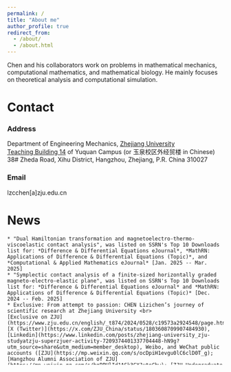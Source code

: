 ```yaml
---
permalink: /
title: "About me"
author_profile: true
redirect_from: 
  - /about/
  - /about.html
---
```


Chen and his collaborators work on problems in mathematical mechanics, computational mathematics, and mathematical biology. He mainly focuses on theoretical analysis and computational simulation.

# Contact
### Address
Department of Engineering Mechanics, [Zhejiang University](https://www.zju.edu.cn/english/2023/0509/c75921a2754909/page.psp) <br>
[Teaching Building 14](https://www.zju.edu.cn/_upload/tpl/03/6a/874/template874/images/Yuquan.pdf) of Yuquan Campus (or 玉泉校区外经贸楼 in Chinese) <br>
38# Zheda Road, Xihu District, Hangzhou, Zhejiang, P.R. China 310027
### Email
lzcchen[a]zju.edu.cn

<style>
pre {
  overflow-y: auto;
  max-height: 300px;
}
</style>

# News
```
* "Dual Hamiltonian transformation and magnetoelectro-thermo-viscoelastic contact analysis", was listed on SSRN's Top 10 Downloads list for: *Difference & Differential Equations eJournal*, *MathRN: Applications of Difference & Differential Equations (Topic)*, and *Computational & Applied Mathematics eJournal* [Jan. 2025 -- Mar. 2025]
* "Symplectic contact analysis of a finite-sized horizontally graded magneto-electro-elastic plane", was listed on SSRN's Top 10 Downloads list for: *Difference & Differential Equations eJournal* and *MathRN: Applications of Difference & Differential Equations (Topic)* [Dec. 2024 -- Feb. 2025]
* Exclusive: From attempt to passion: CHEN Lizichen’s journey of scientific research at Zhejiang University <br>
[Exclusive on ZJU](https://www.zju.edu.cn/english/_t874/2024/0528/c19573a2924548/page.htm), [X (Twitter)](https://x.com/ZJU_China/status/1803608709907484930),  [Linkedin](https://www.linkedin.com/posts/zhejiang-university_zju-studyatzju-superzjuer-activity-7209374401337704448-hN9g?utm_source=share&utm_medium=member_desktop), Weibo, and WeChat public accounts ([ZJU](https://mp.weixin.qq.com/s/ocDpiH1evgu0lC6clD0T_g); [Hangzhou Alumni Association of ZJU](https://mp.weixin.qq.com/s/hgPPUlId1ASk3GYJuteChw); [ZJU Undegraduate Admission](https://mp.weixin.qq.com/s/4ECqVPKXkRgKxcXEpgoFcA); [ZJU Education Foundation](https://mp.weixin.qq.com/s/sugRH0bn7tv7SqtddBFnmA); [Chu Kochen Honors College Alumni Association](https://mp.weixin.qq.com/s/re9sKEER_Vus4Cxxx2r-kQ))
* Interview on "Enrollment plan targets basics" at Zhejiang University <br>
[China National Radio](https://edu.cnr.cn/eduzt/2023jyzs/zxjy/20240418/t20240418_526671040.shtml), [ZJU micro-video](https://zdzsc.zju.edu.cn/2024/0418/c24412a2902718/page.htm), [Bilibili](https://www.bilibili.com/video/BV1ux421m735/?spm_id_from=333.999.0.0) and [ZJU official WeChat public account](https://mp.weixin.qq.com/s/c-xqX70BH4ymQNy3fSF6uA)
* ZJU-China Team ranked Top 10 in iGEM 2023 (Undergraduate) <br>
[Zhejiangdaxuebao](http://chainjackson.github.io/Chain.github.io/files/Zhejiangdaxuebao.pdf) and WeChat public account: ([ZJU](https://mp.weixin.qq.com/s/8qDXKrl9u2-eItqPqvAI5w) and [SAA](https://mp.weixin.qq.com/s/6mvYWUqJ7IlgojWjgcCM7w))
```
